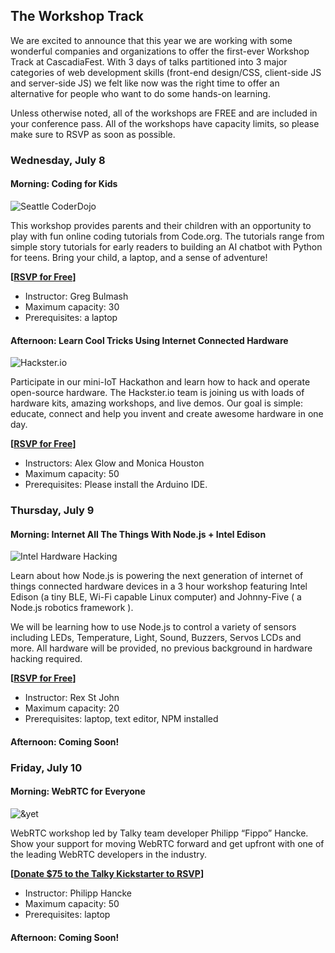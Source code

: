 ## The Workshop Track

We are excited to announce that this year we are working with some wonderful companies and organizations to offer the first-ever Workshop Track at CascadiaFest. With 3 days of talks partitioned into 3 major categories of web development skills (front-end design/CSS, client-side JS and server-side JS) we felt like now was the right time to offer an alternative for people who want to do some hands-on learning. 

Unless otherwise noted, all of the workshops are FREE and are included in your conference pass. All of the workshops have capacity limits, so please make sure to RSVP as soon as possible.

### Wednesday, July 8

#### Morning: Coding for Kids

![Seattle CoderDojo](/assets/img/dojologo.png)

This workshop provides parents and their children with an opportunity to play with fun online coding tutorials from Code.org. The tutorials range from simple story tutorials for early readers to building an AI chatbot with Python for teens. Bring your child, a laptop, and a sense of adventure!

**[[RSVP for Free](https://ti.to/event-loop/cjsfest-2015/with/ivjlr4fywjw)]**

* Instructor: Greg Bulmash
* Maximum capacity: 30
* Prerequisites: a laptop

#### Afternoon: Learn Cool Tricks Using Internet Connected Hardware

![Hackster.io](/assets/img/hackster.png)

Participate in our mini-IoT Hackathon and learn how to hack and operate open-source hardware. The Hackster.io team is joining us with loads of hardware kits, amazing workshops, and live demos. Our goal is simple: educate, connect and help you invent and create awesome hardware in one day. 

**[[RSVP for Free](https://ti.to/event-loop/cjsfest-2015/with/mnuh-tffgqe)]**

* Instructors: Alex Glow and Monica Houston
* Maximum capacity: 50
* Prerequisites: Please install the Arduino IDE.

### Thursday, July 9

#### Morning: Internet All The Things With Node.js + Intel Edison

![Intel Hardware Hacking](/assets/img/intel-logo.png)

Learn about how Node.js is powering the next generation of internet of things connected hardware devices in a 3 hour workshop featuring Intel Edison (a tiny BLE, Wi-Fi capable Linux computer) and Johnny-Five ( a Node.js robotics framework ).  

We will be learning how to use Node.js to control a variety of sensors including LEDs, Temperature, Light, Sound, Buzzers, Servos LCDs and more. All hardware will be provided, no previous background in hardware hacking required. 

**[[RSVP for Free](https://ti.to/event-loop/cjsfest-2015/with/8ocmkfgtr8y)]**

* Instructor: Rex St John
* Maximum capacity: 20
* Prerequisites: laptop, text editor, NPM installed

#### Afternoon: Coming Soon! 

### Friday, July 10

#### Morning: WebRTC for Everyone

![&yet](/assets/img/and-yeti.gif)

WebRTC workshop led by Talky team developer Philipp “Fippo” Hancke. Show your support for moving WebRTC forward and get upfront with one of the leading WebRTC developers in the industry.

**[[Donate $75 to the Talky Kickstarter to RSVP](https://www.kickstarter.com/projects/talky/talky-the-first-truly-simple-video-chat/pledge/new)]**

* Instructor: Philipp Hancke
* Maximum capacity: 50
* Prerequisites: laptop

#### Afternoon: Coming Soon! 










